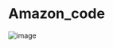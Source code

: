 # Amazon_code
![image](https://github.com/user-attachments/assets/e457c53b-3930-44cb-bdbb-7ef30f2d848e)
